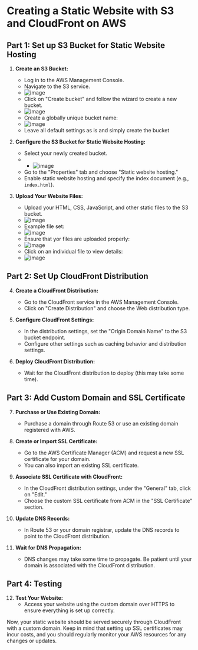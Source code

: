 # Creating a Static Website with S3 and CloudFront on AWS

## Part 1: Set up S3 Bucket for Static Website Hosting

1. **Create an S3 Bucket:**
   - Log in to the AWS Management Console.
   - Navigate to the S3 service.
   - ![image](https://github.com/mindmotivate/S3_Cloudfront/assets/130941970/7f57fb52-e8a3-4c21-a750-357d8d12d54c)
   - Click on "Create bucket" and follow the wizard to create a new bucket.
   - ![image](https://github.com/mindmotivate/S3_Cloudfront/assets/130941970/1ffae19d-8e11-4a3d-92bc-9467334b5d9a)
   - Create a globally unique bucket name:
   - ![image](https://github.com/mindmotivate/S3_Cloudfront/assets/130941970/df379199-799d-416a-8a85-f6d000727fcb)
   - Leave all default settings as is and simply create the bucket


2. **Configure the S3 Bucket for Static Website Hosting:**
   - Select your newly created bucket.
   - - ![image](https://github.com/mindmotivate/S3_Cloudfront/assets/130941970/6fea72fc-718d-4513-9f97-f5d7a7dbc7b8)
   - Go to the "Properties" tab and choose "Static website hosting."
   - Enable static website hosting and specify the index document (e.g., `index.html`).

3. **Upload Your Website Files:**
   - Upload your HTML, CSS, JavaScript, and other static files to the S3 bucket.
   - ![image](https://github.com/mindmotivate/S3_Cloudfront/assets/130941970/874d82f5-21f1-4d99-9de7-de718549392e)
   - Example file set:
   - ![image](https://github.com/mindmotivate/S3_Cloudfront/assets/130941970/73bdd4eb-7c2a-49a5-9eec-f61aa056ec25)
   - Ensure that yor files are uploaded properly:
   - ![image](https://github.com/mindmotivate/S3_Cloudfront/assets/130941970/0d666d57-4994-4d9f-866b-87c7b353f887)
   - Click on an individual file to view details:
   - ![image](https://github.com/mindmotivate/S3_Cloudfront/assets/130941970/d5f0fb5d-59e8-4fd0-a453-87f1e5dd80a8)





## Part 2: Set Up CloudFront Distribution

4. **Create a CloudFront Distribution:**
   - Go to the CloudFront service in the AWS Management Console.
   - Click on "Create Distribution" and choose the Web distribution type.

5. **Configure CloudFront Settings:**
   - In the distribution settings, set the "Origin Domain Name" to the S3 bucket endpoint.
   - Configure other settings such as caching behavior and distribution settings.

6. **Deploy CloudFront Distribution:**
   - Wait for the CloudFront distribution to deploy (this may take some time).

## Part 3: Add Custom Domain and SSL Certificate

7. **Purchase or Use Existing Domain:**
   - Purchase a domain through Route 53 or use an existing domain registered with AWS.

8. **Create or Import SSL Certificate:**
   - Go to the AWS Certificate Manager (ACM) and request a new SSL certificate for your domain.
   - You can also import an existing SSL certificate.

9. **Associate SSL Certificate with CloudFront:**
   - In the CloudFront distribution settings, under the "General" tab, click on "Edit."
   - Choose the custom SSL certificate from ACM in the "SSL Certificate" section.

10. **Update DNS Records:**
    - In Route 53 or your domain registrar, update the DNS records to point to the CloudFront distribution.

11. **Wait for DNS Propagation:**
    - DNS changes may take some time to propagate. Be patient until your domain is associated with the CloudFront distribution.

## Part 4: Testing

12. **Test Your Website:**
    - Access your website using the custom domain over HTTPS to ensure everything is set up correctly.

Now, your static website should be served securely through CloudFront with a custom domain. Keep in mind that setting up SSL certificates may incur costs, and you should regularly monitor your AWS resources for any changes or updates.
